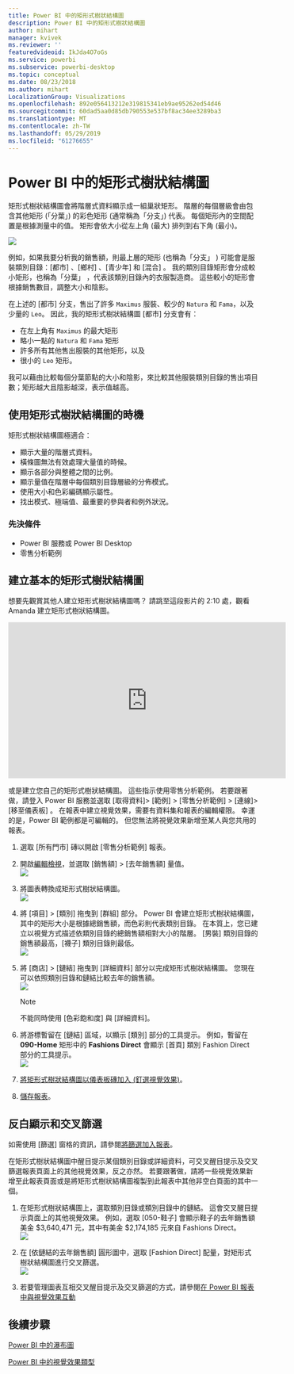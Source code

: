 ```yaml
---
title: Power BI 中的矩形式樹狀結構圖
description: Power BI 中的矩形式樹狀結構圖
author: mihart
manager: kvivek
ms.reviewer: ''
featuredvideoid: IkJda4O7oGs
ms.service: powerbi
ms.subservice: powerbi-desktop
ms.topic: conceptual
ms.date: 08/23/2018
ms.author: mihart
LocalizationGroup: Visualizations
ms.openlocfilehash: 892e056413212e319815341eb9ae95262ed54d46
ms.sourcegitcommit: 60dad5aa0d85db790553e537bf8ac34ee3289ba3
ms.translationtype: MT
ms.contentlocale: zh-TW
ms.lasthandoff: 05/29/2019
ms.locfileid: "61276655"
---
```

# <a name="treemaps-in-power-bi"></a>Power BI 中的矩形式樹狀結構圖
矩形式樹狀結構圖會將階層式資料顯示成一組巢狀矩形。  階層的每個層級會由包含其他矩形 (「分葉」) 的彩色矩形 (通常稱為「分支」) 代表。  每個矩形內的空間配置是根據測量中的值。 矩形會依大小從左上角 (最大) 排列到右下角 (最小)。

![](media/power-bi-visualization-treemaps/pbi-nancy_viz_treemap.png)

例如，如果我要分析我的銷售額，則最上層的矩形 (也稱為「分支」  ) 可能會是服裝類別目錄：[都市]  、[鄉村]  、[青少年]  和 [混合]  。  我的類別目錄矩形會分成較小矩形，也稱為「分葉」  ，代表該類別目錄內的衣服製造商。 這些較小的矩形會根據銷售數目，調整大小和陰影。  

在上述的 [都市]  分支，售出了許多 `Maximus` 服裝、較少的 `Natura` 和 `Fama`，以及少量的 `Leo`。  因此，我的矩形式樹狀結構圖 [都市]  分支會有：
* 在左上角有 `Maximus` 的最大矩形
* 略小一點的 `Natura` 和 `Fama` 矩形
* 許多所有其他售出服裝的其他矩形，以及 
* 很小的 `Leo` 矩形。  

我可以藉由比較每個分葉節點的大小和陰影，來比較其他服裝類別目錄的售出項目數；矩形越大且陰影越深，表示值越高。

## <a name="when-to-use-a-treemap"></a>使用矩形式樹狀結構圖的時機
矩形式樹狀結構圖極適合：

* 顯示大量的階層式資料。
* 橫條圖無法有效處理大量值的時候。
* 顯示各部分與整體之間的比例。
* 顯示量值在階層中每個類別目錄層級的分佈模式。
* 使用大小和色彩編碼顯示屬性。
* 找出模式、極端值、最重要的參與者和例外狀況。

### <a name="prerequisites"></a>先決條件
 - Power BI 服務或 Power BI Desktop
 - 零售分析範例

## <a name="create-a-basic-treemap"></a>建立基本的矩形式樹狀結構圖
想要先觀賞其他人建立矩形式樹狀結構圖嗎？  請跳至這段影片的 2:10 處，觀看 Amanda 建立矩形式樹狀結構圖。

<iframe width="560" height="315" src="https://www.youtube.com/embed/IkJda4O7oGs" frameborder="0" allowfullscreen></iframe>

或是建立您自己的矩形式樹狀結構圖。 這些指示使用零售分析範例。 若要跟著做，請登入 Power BI 服務並選取 [取得資料]\> [範例] \> [零售分析範例] \> [連線]\> [移至儀表板]  。 在報表中建立視覺效果，需要有資料集和報表的編輯權限。 幸運的是，Power BI 範例都是可編輯的。 但您無法將視覺效果新增至某人與您共用的報表。  

1. 選取 [所有門市] 磚以開啟 [零售分析範例] 報表。    
2. 開啟[編輯檢視](../service-interact-with-a-report-in-editing-view.md)，並選取 [銷售額]   > [去年銷售額]  量值。   
   ![](media/power-bi-visualization-treemaps/treemapfirstvalue_new.png)   
3. 將圖表轉換成矩形式樹狀結構圖。  
   ![](media/power-bi-visualization-treemaps/treemapconvertto_new.png)   
4. 將 [項目]   > [類別]  拖曳到 [群組]  部分。 Power BI 會建立矩形式樹狀結構圖，其中的矩形大小是根據總銷售額，而色彩則代表類別目錄。  在本質上，您已建立以視覺方式描述依類別目錄的總銷售額相對大小的階層。  [男裝]  類別目錄的銷售額最高，[襪子]  類別目錄則最低。   
   ![](media/power-bi-visualization-treemaps/power-bi-complete.png)   
5. 將 [商店]   > [鏈結]  拖曳到 [詳細資料]  部分以完成矩形式樹狀結構圖。 您現在可以依照類別目錄和鏈結比較去年的銷售額。   
   ![](media/power-bi-visualization-treemaps/power-bi-details.png)
   
   > [!NOTE]
   > 不能同時使用 [色彩飽和度] 與 [詳細資料]。
   > 
   > 
5. 將游標暫留在 [鏈結]  區域，以顯示 [類別]  部分的工具提示。  例如，暫留在 **090-Home** 矩形中的 **Fashions Direct** 會顯示 [首頁] 類別 Fashion Direct 部分的工具提示。  
   ![](media/power-bi-visualization-treemaps/treemaphoverdetail_new.png)
6. [將矩形式樹狀結構圖以儀表板磚加入 (釘選視覺效果)](../service-dashboard-tiles.md)。 
7. [儲存報表](../service-report-save.md)。

## <a name="highlighting-and-cross-filtering"></a>反白顯示和交叉篩選
如需使用 [篩選] 窗格的資訊，請參閱[將篩選加入報表](../power-bi-report-add-filter.md)。

在矩形式樹狀結構圖中醒目提示某個類別目錄或詳細資料，可交叉醒目提示及交叉篩選報表頁面上的其他視覺效果，反之亦然。 若要跟著做，請將一些視覺效果新增至此報表頁面或是將矩形式樹狀結構圖複製到此報表中其他非空白頁面的其中一個。

1. 在矩形式樹狀結構圖上，選取類別目錄或類別目錄中的鏈結。  這會交叉醒目提示頁面上的其他視覺效果。 例如，選取 [050-鞋子]  會顯示鞋子的去年銷售額美金 $3,640,471 元，其中有美金 $2,174,185 元來自 Fashions Direct。  
   ![](media/power-bi-visualization-treemaps/treemaphiliting.png)

2. 在 [依鏈結的去年銷售額]  圓形圖中，選取 [Fashion Direct]  配量，對矩形式樹狀結構圖進行交叉篩選。  
   ![](media/power-bi-visualization-treemaps/treemapnoowl.gif)    

3. 若要管理圖表互相交叉醒目提示及交叉篩選的方式，請參閱[在 Power BI 報表中與視覺效果互動](../service-reports-visual-interactions.md)

## <a name="next-steps"></a>後續步驟

[Power BI 中的瀑布圖](power-bi-visualization-waterfall-charts.md)

[Power BI 中的視覺效果類型](power-bi-visualization-types-for-reports-and-q-and-a.md)